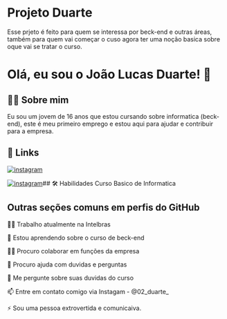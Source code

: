 # Projeto Duarte 

Esse prjeto é feito para quem se interessa por beck-end e outras áreas, também para quem vai começar o cuso agora ter uma noção basica sobre oque vai se tratar o curso.


# Olá, eu sou o João Lucas Duarte! 👋



## 🙋‍♂️ Sobre mim
Eu sou um jovem de 16 anos que estou cursando sobre informatica (beck-end), este é meu primeiro emprego e estou aqui para ajudar e contribuir para a empresa.
## 🔗 Links
[![instagram](https://www.vectorlogo.zone/logos/instagram/instagram-ar21.svg)](https://www.instagram.com/02_duarte_/?igsh=dXoycng2NnY4NXdx)

[![instagram](https://www.vectorlogo.zone/logos/git-scm/git-scm-ar21.svg)](https://github.com/joaolucas041207)## 🛠 Habilidades
Curso Basico de Informatica

## Outras seções comuns em perfis do GitHub
👩‍💻 Trabalho atualmente na Intelbras

🧠 Estou aprendendo sobre o curso de beck-end

👯‍♀️ Procuro colaborar em funções da empresa 

🤔 Procuro ajuda com duvidas e perguntas

💬 Me pergunte sobre suas duvidas do curso

📫 Entre em contato comigo via Instagam - @02_duarte_

⚡️ Sou uma pessoa extrovertida e comunicaiva.

